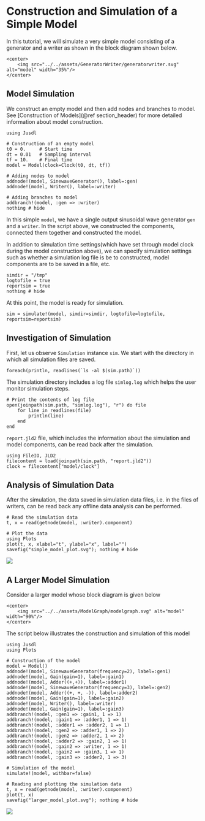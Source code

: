 # Construction and Simulation of a Simple Model 

In this tutorial, we will simulate a very simple model consisting of a generator and a writer as shown in the block diagram shown below. 
```@raw html
<center>
    <img src="../../assets/GeneratorWriter/generatorwriter.svg" alt="model" width="35%"/>
</center>
```

## Model Simulation
We construct an empty model and then add nodes and branches to model. See [Construction of Models](@ref section_header) for more detailed information about model construction.
```@example simple_model_ex
using Jusdl 

# Construction of an empty model 
t0 = 0.     # Start time 
dt = 0.01   # Sampling interval
tf = 10.    # Final time
model = Model(clock=Clock(t0, dt, tf)) 

# Adding nodes to model
addnode!(model, SinewaveGenerator(), label=:gen)
addnode!(model, Writer(), label=:writer)

# Adding branches to model
addbranch!(model, :gen => :writer)
nothing # hide
```
In this simple `model`, we have a single output sinusoidal wave generator `gen` and a `writer`. In the script above, we constructed the components, connected them together and constructed the model.

In addition to simulation time settings(which have set through model clock during the model construction above), we can specify simulation settings such as whether a simulation log file is be to constructed, model components are to be saved in a file, etc. 
```@example simple_model_ex 
simdir = "/tmp"  
logtofile = true
reportsim = true
nothing # hide
```
At this point, the model is ready for simulation. 
```@example simple_model_ex 
sim = simulate!(model, simdir=simdir, logtofile=logtofile, reportsim=reportsim)
```

## Investigation of Simulation 
First, let us observe `Simulation` instance `sim`. We start with the directory in which all simulation files are saved.  
```@example simple_model_ex
foreach(println, readlines(`ls -al $(sim.path)`))
```
The simulation directory includes a log file `simlog.log` which helps the user monitor simulation steps. 
```@example simple_model_ex 
# Print the contents of log file 
open(joinpath(sim.path, "simlog.log"), "r") do file 
    for line in readlines(file)
        println(line)
    end
end
```
`report.jld2` file, which includes the information about the simulation and model components, can be read back after the simulation. 
```@repl simple_model_ex
using FileIO, JLD2 
filecontent = load(joinpath(sim.path, "report.jld2"))
clock = filecontent["model/clock"]
```

## Analysis of Simulation Data
After the simulation, the data saved in simulation data files, i.e. in the files of writers, can be read back any offline data analysis can be performed. 
```@example simple_model_ex
# Read the simulation data
t, x = read(getnode(model, :writer).component) 

# Plot the data
using Plots
plot(t, x, xlabel="t", ylabel="x", label="")
savefig("simple_model_plot.svg"); nothing # hide
```
![](simple_model_plot.svg)


## A Larger Model Simulation 
Consider a larger model whose block diagram is given below
```@raw html
<center>
    <img src="../../assets/ModelGraph/modelgraph.svg" alt="model" width="90%"/>
</center>
```
The script below illustrates the construction and simulation of this model 
```@example large_model 
using Jusdl 
using Plots

# Construction of the model 
model = Model() 
addnode!(model, SinewaveGenerator(frequency=2), label=:gen1)
addnode!(model, Gain(gain=1), label=:gain1)
addnode!(model, Adder((+,+)), label=:adder1)
addnode!(model, SinewaveGenerator(frequency=3), label=:gen2)
addnode!(model, Adder((+, +, -)), label=:adder2)
addnode!(model, Gain(gain=1), label=:gain2)
addnode!(model, Writer(), label=:writer)
addnode!(model, Gain(gain=1), label=:gain3)
addbranch!(model, :gen1 => :gain1, 1 => 1)
addbranch!(model, :gain1 => :adder1, 1 => 1)
addbranch!(model, :adder1 => :adder2, 1 => 1)
addbranch!(model, :gen2 => :adder1, 1 => 2)
addbranch!(model, :gen2 => :adder2, 1 => 2)
addbranch!(model, :adder2 => :gain2, 1 => 1)
addbranch!(model, :gain2 => :writer, 1 => 1)
addbranch!(model, :gain2 => :gain3, 1 => 1)
addbranch!(model, :gain3 => :adder2, 1 => 3)

# Simulation of the model 
simulate!(model, withbar=false)

# Reading and plotting the simulation data
t, x = read(getnode(model, :writer).component)
plot(t, x)
savefig("larger_model_plot.svg"); nothing # hide
```
![](larger_model_plot.svg)

